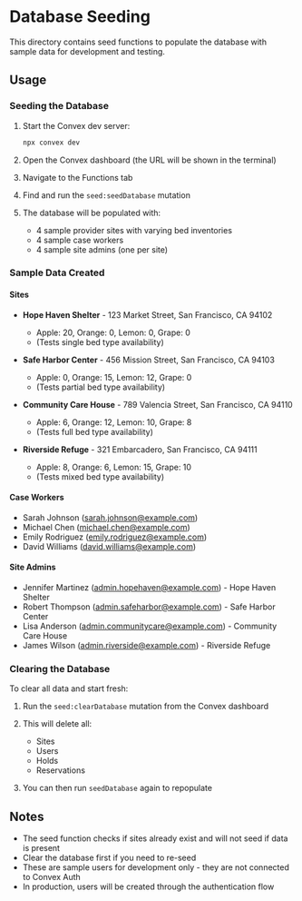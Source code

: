 # Database Seeding

This directory contains seed functions to populate the database with sample data for development and testing.

## Usage

### Seeding the Database

1. Start the Convex dev server:
   ```bash
   npx convex dev
   ```

2. Open the Convex dashboard (the URL will be shown in the terminal)

3. Navigate to the Functions tab

4. Find and run the `seed:seedDatabase` mutation

5. The database will be populated with:
   - 4 sample provider sites with varying bed inventories
   - 4 sample case workers
   - 4 sample site admins (one per site)

### Sample Data Created

#### Sites
- **Hope Haven Shelter** - 123 Market Street, San Francisco, CA 94102
  - Apple: 20, Orange: 0, Lemon: 0, Grape: 0
  - (Tests single bed type availability)
  
- **Safe Harbor Center** - 456 Mission Street, San Francisco, CA 94103
  - Apple: 0, Orange: 15, Lemon: 12, Grape: 0
  - (Tests partial bed type availability)
  
- **Community Care House** - 789 Valencia Street, San Francisco, CA 94110
  - Apple: 6, Orange: 12, Lemon: 10, Grape: 8
  - (Tests full bed type availability)
  
- **Riverside Refuge** - 321 Embarcadero, San Francisco, CA 94111
  - Apple: 8, Orange: 6, Lemon: 15, Grape: 10
  - (Tests mixed bed type availability)

#### Case Workers
- Sarah Johnson (sarah.johnson@example.com)
- Michael Chen (michael.chen@example.com)
- Emily Rodriguez (emily.rodriguez@example.com)
- David Williams (david.williams@example.com)

#### Site Admins
- Jennifer Martinez (admin.hopehaven@example.com) - Hope Haven Shelter
- Robert Thompson (admin.safeharbor@example.com) - Safe Harbor Center
- Lisa Anderson (admin.communitycare@example.com) - Community Care House
- James Wilson (admin.riverside@example.com) - Riverside Refuge

### Clearing the Database

To clear all data and start fresh:

1. Run the `seed:clearDatabase` mutation from the Convex dashboard

2. This will delete all:
   - Sites
   - Users
   - Holds
   - Reservations

3. You can then run `seedDatabase` again to repopulate

## Notes

- The seed function checks if sites already exist and will not seed if data is present
- Clear the database first if you need to re-seed
- These are sample users for development only - they are not connected to Convex Auth
- In production, users will be created through the authentication flow

